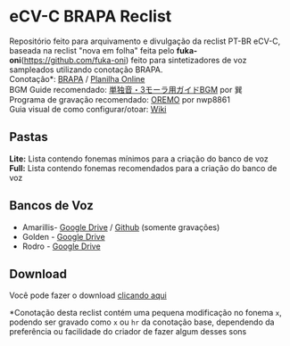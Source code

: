 # eCV-C BRAPA Reclist

Repositório feito para arquivamento e divulgação da reclist PT-BR eCV-C, baseada na reclist "nova em folha" feita pelo **fuka-oni**(https://github.com/fuka-oni) feito para sintetizadores de voz sampleados utilizando conotação BRAPA.<br/>
Conotação*: [BRAPA](https://github.com/Team-BRAPA/BRAPA "BRAPA") / [Planilha Online](https://docs.google.com/spreadsheets/d/e/2PACX-1vTO5M3ZI9Hfe09PyiCd-VcFjXziGj3R1rGJoJTva9zLtkuDHYuPz18o959Wnb7Mt89yR-F0AKw1U8pU/pubhtml "Google Sheets")<br/>
BGM Guide recomendado: [単独音・3モーラ用ガイドBGM](https://bowlroll.net/file/119729 "単独音・3モーラ用ガイドBGM") por 巽<br/>
Programa de gravação recomendado: [OREMO](https://pt.osdn.net/users/nwp8861/pf/OREMO/wiki/FrontPage "OREMO") por nwp8861<br/>
Guia visual de como configurar/otoar: [Wiki](https://github.com/Team-BRAPA/CVC-Brapa-Reclist/wiki "Wiki")<br/>

## Pastas
**Lite:** Lista contendo fonemas mínimos para a criação do banco de voz <br/>
**Full:** Lista contendo fonemas recomendados para a criação do banco de voz <br/>

## Bancos de Voz
* Amarillis- [Google Drive](https://drive.google.com/file/d/1xafz9cXMxGZi8pkaYdfkztdJp4Oemojq/view) / [Github](https://github.com/overdramatic/amarilis-cvc-ptbr) (somente gravações)
* Golden - [Google Drive](https://drive.google.com/file/d/17DZSSt7uMZEN30UJwqHviG9mKB56YnBN/view)
* Rodro -  [Google Drive](https://drive.google.com/file/d/1JUQ0GUI_9fmDwapyMDLSgLteTdI9aS3U/view)

## Download
Você pode fazer o download [clicando aqui](https://github.com/Team-BRAPA/CVC-PTBR-Reclist/archive/refs/heads/main.zip "Reclist")

*Conotação desta reclist contém uma pequena modificação no fonema `x`, podendo ser gravado como `x` ou `hr` da conotação base, dependendo da preferência ou facilidade do criador de fazer algum desses sons
